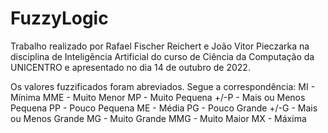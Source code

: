 # FuzzyLogic
 
Trabalho realizado por Rafael Fischer Reichert e João Vitor Pieczarka na disciplina de Inteligência Artificial do curso de Ciência da Computação da UNICENTRO e apresentado no dia 14 de outubro de 2022.

Os valores fuzzificados foram abreviados. Segue a correspondência:
MI - Mínima
MME - Muito Menor
MP - Muito Pequena
+/-P - Mais ou Menos Pequena
PP - Pouco Pequena
ME - Média
PG - Pouco Grande
+/-G - Mais ou Menos Grande
MG - Muito Grande
MMG - Muito Maior
MX - Máxima